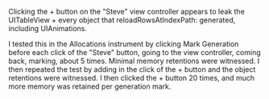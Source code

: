 Clicking the + button on the "Steve" view controller appears to leak the UITableView + every object that reloadRowsAtIndexPath: generated, including UIAnimations.

I tested this in the Allocations instrument by clicking Mark Generation before each click of the "Steve" button, going to the view controller, coming back, marking, about 5 times.  Minimal memory retentions were witnessed.  I then repeated the test by adding in the click of the + button and the object retentions were witnessed.  I then clicked the + button 20 times, and much more memory was retained per generation mark.